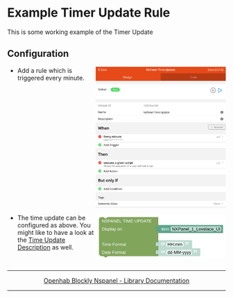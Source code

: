 # Example Timer Update Rule

This is some working example of the Timer Update

## Configuration

[<img src="img/openhab_rules_timeupdate.png" align="right" width="300">](img/openhab_rules_timeupdate.png)

- Add a rule which is triggered every minute.

<br clear="right"/>

[<img src="img/openhab_rules_timeupdate_script.png" align="right" width="300">](img/openhab_rules_timeupdate_script.png)

- The time update can be configured as above. You might like to have a look at the [Time Update Description](blockLibrary_nspanel_callback_timeUpdate.md) as well.

<br clear="right"/>

---

[<p style="text-align: center;">Openhab Blockly Nspanel - Library Documentation</p>](README.md)

---
